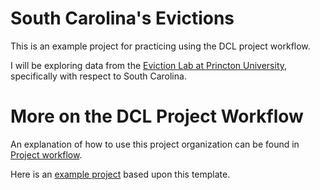 # South Carolina's Evictions

This is an example project for practicing using the DCL project workflow. 

I will be exploring data from the [Eviction Lab at Princton University](!https://evictionlab.org/), specifically with respect to South Carolina. 

# More on the DCL Project Workflow

An explanation of how to use this project organization can be found in [Project workflow](https://dcl-workflow.stanford.edu/project-workflow.html).

Here is an [example project](https://github.com/dcl-docs/project-example) based upon this template.

